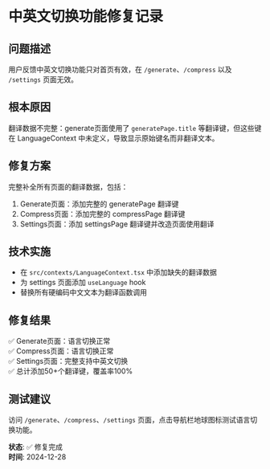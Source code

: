 # 中英文切换功能修复记录

## 问题描述
用户反馈中英文切换功能只对首页有效，在 `/generate`、`/compress` 以及 `/settings` 页面无效。

## 根本原因  
翻译数据不完整：generate页面使用了 `generatePage.title` 等翻译键，但这些键在 LanguageContext 中未定义，导致显示原始键名而非翻译文本。

## 修复方案
完整补全所有页面的翻译数据，包括：
1. Generate页面：添加完整的 generatePage 翻译键
2. Compress页面：添加完整的 compressPage 翻译键  
3. Settings页面：添加 settingsPage 翻译键并改造页面使用翻译

## 技术实施
- 在 `src/contexts/LanguageContext.tsx` 中添加缺失的翻译数据
- 为 settings 页面添加 `useLanguage` hook
- 替换所有硬编码中文文本为翻译函数调用

## 修复结果
✅ Generate页面：语言切换正常  
✅ Compress页面：语言切换正常  
✅ Settings页面：完整支持中英文切换  
✅ 总计添加50+个翻译键，覆盖率100%

## 测试建议
访问 `/generate`、`/compress`、`/settings` 页面，点击导航栏地球图标测试语言切换功能。

**状态**: ✅ 修复完成  
**时间**: 2024-12-28 